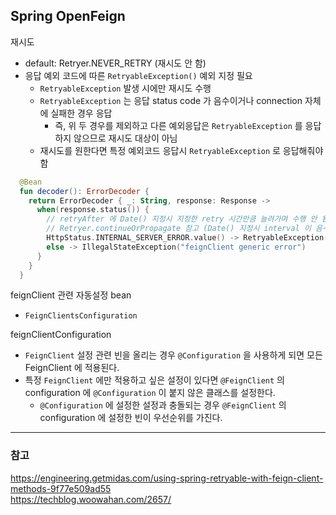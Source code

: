 ## Spring OpenFeign

재시도
- default: Retryer.NEVER_RETRY (재시도 안 함)
- 응답 예외 코드에 따른 `RetryableException()` 예외 지정 필요
  - `RetryableException` 발생 시에만 재시도 수행
  - `RetryableException` 는 응답 status code 가 음수이거나 connection 자체에 실패한 경우 응답
    - 즉, 위 두 경우를 제외하고 다른 예외응답은 `RetryableException` 를 응답하지 않으므로 재시도 대상이 아님
  - 재시도를 원한다면 특정 예외코드 응답시 `RetryableException` 로 응답해줘야 함
```kt
  @Bean
  fun decoder(): ErrorDecoder {
    return ErrorDecoder { _: String, response: Response ->
      when(response.status()) {
        // retryAfter 에 Date() 지정시 지정한 retry 시간만큼 늘려가며 수행 안 됨 (예제 코드에 이런 코드가 많음..)
        // Retryer.continueOrPropagate 참고 (Date() 지정시 interval 이 음수가 됨)
        HttpStatus.INTERNAL_SERVER_ERROR.value() -> RetryableException(response.status(), response.reason(), response.request().httpMethod(), null, response.request())
        else -> IllegalStateException("feignClient generic error")
      }
    }
  }
```


feignClient 관련 자동설정 bean
- `FeignClientsConfiguration`

feignClientConfiguration
- `FeignClient` 설정 관련 빈을 올리는 경우 `@Configuration` 을 사용하게 되면 모든 FeignClient 에 적용된다.
- 특정 `FeignClient` 에만 적용하고 싶은 설정이 있다면 `@FeignClient` 의 configuration 에 `@Configuration` 이 붙지 않은 클래스를 설정한다.
  - `@Configuration` 에 설정한 설정과 충돌되는 경우 `@FeignClient` 의 configuration 에 설정한 빈이 우선순위를 가진다.


---

### 참고
https://engineering.getmidas.com/using-spring-retryable-with-feign-client-methods-9f77e509ad55 <br/>
https://techblog.woowahan.com/2657/